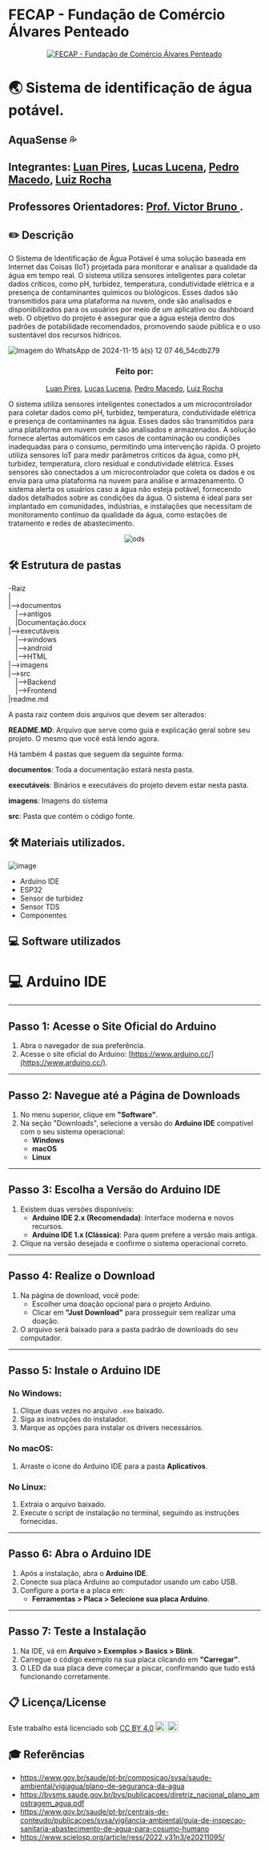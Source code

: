 # FECAP - Fundação de Comércio Álvares Penteado

<p align="center">
<a href= "https://www.fecap.br/"><img src="https://encrypted-tbn0.gstatic.com/images?q=tbn:ANd9GcRhZPrRa89Kma0ZZogxm0pi-tCn_TLKeHGVxywp-LXAFGR3B1DPouAJYHgKZGV0XTEf4AE&usqp=CAU" alt="FECAP - Fundação de Comércio Álvares Penteado" border="0"></a>
</p>

# 🌏 Sistema de identificação de água potável. 

## AquaSense 💦

## Integrantes: <a href="https://www.linkedin.com/in/luanpires-silva/">Luan Pires</a>, <a href="https://www.linkedin.com/in/lucas-lucena-361824l/">Lucas Lucena</a>, <a href="https://www.linkedin.com/in/pedro-augusto-da-silva-macedo-9a0200187/">Pedro Macedo</a>, <a href="https://www.linkedin.com/in/luiz-eduardo-souza-rocha-09aab2321/">Luiz Rocha</a>

## Professores Orientadores: <a href="https://www.linkedin.com/in/victorbarq/">Prof. Victor Bruno </a>.

## ✏️ Descrição
O Sistema de Identificação de Água Potável é uma solução baseada em Internet das Coisas (IoT) projetada para monitorar e analisar a qualidade da água em tempo real. O sistema utiliza sensores inteligentes para coletar dados críticos, como pH, turbidez, temperatura, condutividade elétrica e a presença de contaminantes químicos ou biológicos. Esses dados são transmitidos para uma plataforma na nuvem, onde são analisados e disponibilizados para os usuários por meio de um aplicativo ou dashboard web.
O objetivo do projeto é assegurar que a água esteja dentro dos padrões de potabilidade recomendados, promovendo saúde pública e o uso sustentável dos recursos hídricos.

![Imagem do WhatsApp de 2024-11-15 à(s) 12 07 46_54cdb279](https://github.com/user-attachments/assets/edae4a93-289c-4c92-8b22-4b54f13fbdbd)

<div align="center">

### Feito por:
<a href="https://www.linkedin.com/in/luanpires-silva/">Luan Pires</a>, 
<a href="https://www.linkedin.com/in/lucas-lucena-361824l/">Lucas Lucena</a>, 
<a href="https://www.linkedin.com/in/pedro-augusto-da-silva-macedo-9a0200187/">Pedro Macedo</a>, 
<a href="https://www.linkedin.com/in/luiz-eduardo-souza-rocha-09aab2321/">Luiz Rocha</a>

</div>


 O sistema utiliza sensores inteligentes conectados a um microcontrolador para coletar dados como pH, turbidez, temperatura, condutividade elétrica e presença de contaminantes na água. Esses dados são transmitidos para uma plataforma em nuvem onde são analisados e armazenados. A solução fornece alertas automáticos em casos de contaminação ou condições inadequadas para o consumo, permitindo uma intervenção rápida. O projeto utiliza sensores IoT para medir parâmetros críticos da água, como pH, turbidez, temperatura, cloro residual e condutividade elétrica. Esses sensores são conectados a um microcontrolador que coleta os dados e os envia para uma plataforma na nuvem para análise e armazenamento. O sistema alerta os usuários caso a água não esteja potável, fornecendo dados detalhados sobre as condições da água.
O sistema é ideal para ser implantado em comunidades, indústrias, e instalações que necessitam de monitoramento contínuo da qualidade da água, como estações de tratamento e redes de abastecimento.

<div align="center">

![ods](https://github.com/2024-1-NADS1-A/Projeto9/blob/main/imagens/ODS.jpg)

</div>

## 🛠 Estrutura de pastas

-Raiz<br>
|<br>
|-->documentos<br>
  &emsp;|-->antigos<br>
  &emsp;|Documentação.docx<br>
|-->executáveis<br>
  &emsp;|-->windows<br>
  &emsp;|-->android<br>
  &emsp;|-->HTML<br>
|-->imagens<br>
|-->src<br>
  &emsp;|-->Backend<br>
  &emsp;|-->Frontend<br>
|readme.md<br>

A pasta raiz contem dois arquivos que devem ser alterados:

<b>README.MD</b>: Arquivo que serve como guia e explicação geral sobre seu projeto. O mesmo que você está lendo agora.

Há também 4 pastas que seguem da seguinte forma:

<b>documentos</b>: Toda a documentação estará nesta pasta.

<b>executáveis</b>: Binários e executáveis do projeto devem estar nesta pasta.

<b>imagens</b>: Imagens do sistema

<b>src</b>: Pasta que contém o código fonte.


## 🛠 Materiais utilizados.
![image](https://github.com/user-attachments/assets/3f632b3d-d4c5-4bf6-8611-67169230293b)


 - Arduino IDE
 - ESP32
 - Sensor de turbidez
 - Sensor TDS
 - Componentes 


## 💻 Software utilizados

# 💻 Arduino IDE
---

## Passo 1: Acesse o Site Oficial do Arduino
1. Abra o navegador de sua preferência.
2. Acesse o site oficial do Arduino: [https://www.arduino.cc/](https://www.arduino.cc/).

---

## Passo 2: Navegue até a Página de Downloads
1. No menu superior, clique em **"Software"**.
2. Na seção "Downloads", selecione a versão do **Arduino IDE** compatível com o seu sistema operacional:
   - **Windows**
   - **macOS**
   - **Linux**

---

## Passo 3: Escolha a Versão do Arduino IDE
1. Existem duas versões disponíveis:
   - **Arduino IDE 2.x (Recomendada)**: Interface moderna e novos recursos.
   - **Arduino IDE 1.x (Clássica)**: Para quem prefere a versão mais antiga.
2. Clique na versão desejada e confirme o sistema operacional correto.

---

## Passo 4: Realize o Download
1. Na página de download, você pode:
   - Escolher uma doação opcional para o projeto Arduino.
   - Clicar em **"Just Download"** para prosseguir sem realizar uma doação.
2. O arquivo será baixado para a pasta padrão de downloads do seu computador.

---

## Passo 5: Instale o Arduino IDE
### No Windows:
1. Clique duas vezes no arquivo `.exe` baixado.
2. Siga as instruções do instalador.
3. Marque as opções para instalar os drivers necessários.

### No macOS:
1. Arraste o ícone do Arduino IDE para a pasta **Aplicativos**.

### No Linux:
1. Extraia o arquivo baixado.
2. Execute o script de instalação no terminal, seguindo as instruções fornecidas.

---

## Passo 6: Abra o Arduino IDE
1. Após a instalação, abra o **Arduino IDE**.
2. Conecte sua placa Arduino ao computador usando um cabo USB.
3. Configure a porta e a placa em:
   - **Ferramentas > Placa > Selecione sua placa Arduino**.

---

## Passo 7: Teste a Instalação
1. Na IDE, vá em **Arquivo > Exemplos > Basics > Blink**.
2. Carregue o código exemplo na sua placa clicando em **"Carregar"**.
3. O LED da sua placa deve começar a piscar, confirmando que tudo está funcionando corretamente.



## 📋 Licença/License
<p xmlns:cc="http://creativecommons.org/ns#" >Este trabalho está licenciado sob <a href="https://creativecommons.org/licenses/by/4.0/?ref=chooser-v1" target="_blank" rel="license noopener noreferrer" style="display:inline-block;">CC BY 4.0<img style="height:22px!important;margin-left:3px;vertical-align:text-bottom;" src="https://mirrors.creativecommons.org/presskit/icons/cc.svg?ref=chooser-v1" alt=""><img style="height:22px!important;margin-left:3px;vertical-align:text-bottom;" src="https://mirrors.creativecommons.org/presskit/icons/by.svg?ref=chooser-v1" alt=""></a></p>

## 🎓 Referências

- https://www.gov.br/saude/pt-br/composicao/svsa/saude-ambiental/vigiagua/plano-de-seguranca-da-agua
- https://bvsms.saude.gov.br/bvs/publicacoes/diretriz_nacional_plano_amostragem_agua.pdf
- https://www.gov.br/saude/pt-br/centrais-de-conteudo/publicacoes/svsa/vigilancia-ambiental/guia-de-inspecao-sanitaria-abastecimento-de-agua-para-cosumo-humano
- https://www.scielosp.org/article/ress/2022.v31n3/e20211095/
